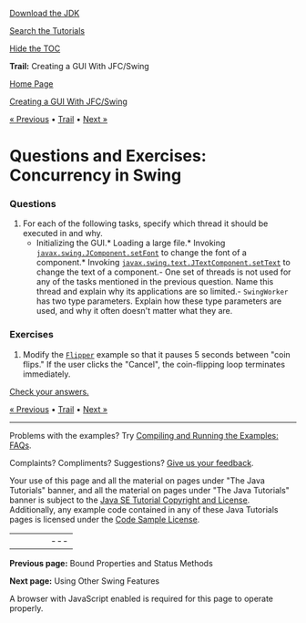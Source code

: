 [Download
the JDK](http://java.sun.com/javase/6/download.jsp)
  
[Search the
Tutorials](../../search.html)
  
[Hide the TOC](javascript:toggleLeft())

**Trail:** Creating a GUI With JFC/Swing

[Home Page](../../index.html)
>
[Creating a GUI With JFC/Swing](../index.html)

[« Previous](../TOC.html) • [Trail](../TOC.html) • [Next »](../misc/index.html)

# Questions and Exercises: Concurrency in Swing

### Questions

1. For each of the following tasks, specify which thread it should be
   executed in and why.
   * Initializing the GUI.* Loading a large file.* Invoking
         [`javax.swing.JComponent.setFont`](http://download.oracle.com/javase/7/docs/api/javax/swing/JComponent.html#setFont(java.awt.Font)) to change the font of a component.* Invoking
           [`javax.swing.text.JTextComponent.setText`](http://download.oracle.com/javase/7/docs/api/javax/swing/text/JTextComponent.html#setText(java.lang.String)) to change the text of a component.- One set of threads is not used for any of the
     tasks mentioned in the previous question. Name this thread and
     explain why its applications are so limited.- `SwingWorker` has two type parameters. Explain how
       these type parameters are used, and why it often doesn't matter what
       they are.

### Exercises

1. Modify the
   [`Flipper`](../examples/concurrency/FlipperProject/src/concurrency/Flipper.java) example so that it pauses 5 seconds between "coin flips." If the
   user clicks the "Cancel", the coin-flipping loop terminates
   immediately.

[Check your answers.](answers-concurrency.html)

[« Previous](../TOC.html)
•
[Trail](../TOC.html)
•
[Next »](../misc/index.html)

---

Problems with the examples? Try [Compiling and Running
the Examples: FAQs](../../information/run-examples.html).
  
Complaints? Compliments? Suggestions? [Give
us your feedback](http://download.oracle.com/javase/feedback.html).

Your use of this page and all the material on pages under "The Java Tutorials" banner,
and all the material on pages under "The Java Tutorials" banner is subject to the [Java SE Tutorial Copyright
and License](../../information/license.html).
Additionally, any example code contained in any of these Java
Tutorials pages is licensed under the
[Code
Sample License](http://developers.sun.com/license/berkeley_license.html).

|  |  |  |  |  |
| --- | --- | --- | --- | --- |
| |  |  | | --- | --- | | duke image | Oracle logo | | [About Oracle](http://www.oracle.com/us/corporate/index.html) | [Oracle Technology Network](http://www.oracle.com/technology/index.html) | [Terms of Service](https://www.samplecode.oracle.com/servlets/CompulsoryClickThrough?type=TermsOfService) | Copyright © 1995, 2011 Oracle and/or its affiliates. All rights reserved. |

**Previous page:** Bound Properties and Status Methods
  
**Next page:** Using Other Swing Features




A browser with JavaScript enabled is required for this page to operate properly.